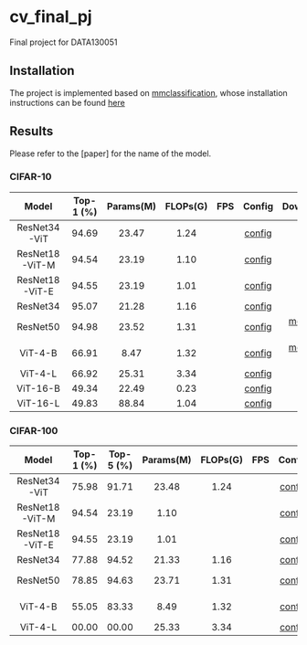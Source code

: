 # cv_final_pj
Final project for DATA130051

## Installation
The project is implemented based on [mmclassification](https://github.com/open-mmlab/mmclassification), whose installation instructions can be found [here](https://github.com/open-mmlab/mmclassification/blob/master/docs/install.md)

## Results
Please refer to the [paper] for the name of the model.

### CIFAR-10
| Model          | Top-1 (%) | Params(M) | FLOPs(G) | FPS | Config                                               | Download                                       |
| :------------: | :-------: | :-------: | :------: | :-: |:---------------------------------------------------: | :-------------------------------------------:  |
| ResNet34-ViT   | 94.69     | 23.47     | 1.24     |     | [config](./configs/custom/resnet34_vit_cifar10.py)   |
| ResNet18-ViT-M | 94.54     | 23.19     | 1.10     |     | [config](./configs/custom/resnet18_vit_M_cifar10.py) |
| ResNet18-ViT-E | 94.55     | 23.19     | 1.01     |     | [config](./configs/custom/resnet18_vit_E_cifar10.py) |
| ResNet34       | 95.07     | 21.28     | 1.16     |     | [config](./configs/custom/resnet34_cifar10.py)       |
| ResNet50       | 94.98     | 23.52     | 1.31     |     | [config](./configs/custom/resnet50_cifar10.py)       | [model](https://drive.google.com/file/d/1-xlMRLCOesbj_2QXDrRBMGKZs2HOSWUs/view?usp=sharing) \| [log](./log/log_resnet50_cifar10.json) |
| ViT-4-B        | 66.91     | 8.47      | 1.32     |     | [config](./configs/custom/vit_4_B_cifar10.py)        | [model](https://drive.google.com/file/d/1CPhFHEeJ-dBsFz-ksf4dUqYM7jsoTvoY/view?usp=sharing) \| [log](./log/log_vit_4_B_cifar10.py)
| ViT-4-L        | 66.92     | 25.31     | 3.34     |     | [config](./configs/custom/vit_4_L_cifar10.py)        |
| ViT-16-B       | 49.34     | 22.49     | 0.23     |     | [config](./configs/custom/vit_16_B_cifar10.py)
| ViT-16-L       | 49.83     | 88.84     | 1.04     |     | [config](./configs/custom/vit_16_L_cifar10.py)       |


### CIFAR-100
| Model          | Top-1 (%) | Top-5 (%) |  Params(M) | FLOPs(G) | FPS | Config                                                | Download                                       |
| :------------: | :-------: | :-------: | :--------: | :------: | :-: |:----------------------------------------------------: | :-------------------------------------------:  |
| ResNet34-ViT   | 75.98     | 91.71     | 23.48      | 1.24     |     | [config](./configs/custom/resnet34_vit_cifar100.py)   |
| ResNet18-ViT-M | 94.54     | 23.19     | 1.10       |          |     | [config](./configs/custom/resnet18_vit_M_cifar100.py) |
| ResNet18-ViT-E | 94.55     | 23.19     | 1.01       |          |     | [config](./configs/custom/resnet18_vit_E_cifar100.py) |
| ResNet34       | 77.88     | 94.52     | 21.33      | 1.16     |     | [config](./configs/custom/resnet34_cifar100.py)       |
| ResNet50       | 78.85     | 94.63     | 23.71      | 1.31     |     | [config](./configs/custom/resnet50_cifar100.py)       | [model](https://drive.google.com/file/d/161jPxQqVM-IU9TVktkeD4pJP0ZX-XYoQ/view?usp=sharing) \| [log](./log/log_resnet50_cifar100.json) |
| ViT-4-B       | 55.05     | 83.33     | 8.49       | 1.32     |      | [config](./configs/custom/vit_4_B_cifar100.py)        | [model](https://drive.google.com/file/d/1TRxoL9hC3540_aXm2Pt_N_9skOMrrmyX/view?usp=sharing) \| [log](./log/log_vit_4_B_cifar100.py)
| ViT-4-L       | 00.00     | 00.00     | 25.33      | 3.34     |      | [config](./configs/custom/vit_4_L_cifar100.py)        |

